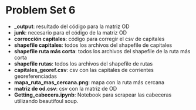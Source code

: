 # Problem Set 6
- **_output**: resultado del código para la matriz OD
- **junk**: necesario para el código de la matriz OD
- **corrección capitales**: código para corregir el csv de capitales
- **shapefile capitales**: todos los archivos del shapefile de capitales
- **shapefile ruta más corta**: todos los archivos del shapefile de la ruta más corta
- **shapefile rutas**: todos los archivos del shapefile de rutas
- **capitales_georef.csv**: csv con las capitales de corrientes georeferenciadas
- **mapa_ruta_mas_cercana.png**: mapa con la ruta más cercana
- **matriz de od.csv**: csv con la matriz de OD
- **Getting_cabecera.ipynb**: Notebook para scrapear las cabeceras utilizando beautifoul soup.